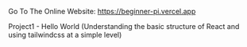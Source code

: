 Go To The Online Website: https://beginner-pi.vercel.app

Project1 - Hello World (Understanding the basic structure of React and using tailwindcss at a simple level)
